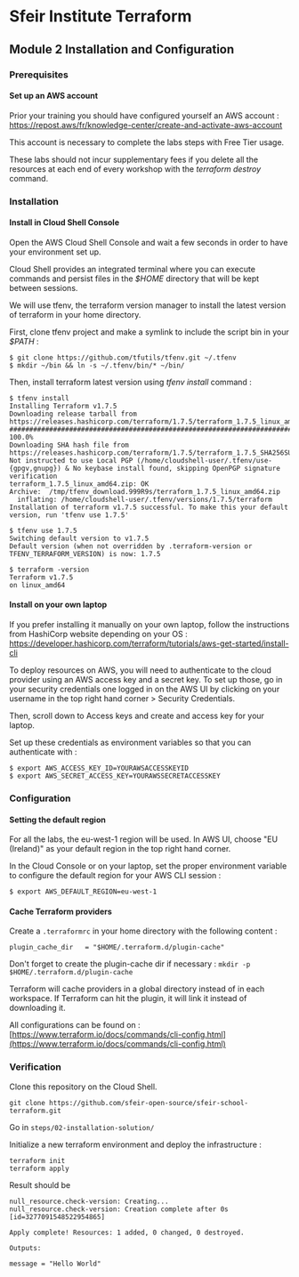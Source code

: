 # Sfeir Institute Terraform

## Module 2 Installation and Configuration

### Prerequisites

#### Set up an AWS account

Prior your training you should have configured yourself an AWS account : https://repost.aws/fr/knowledge-center/create-and-activate-aws-account

This account is necessary to complete the labs steps with Free Tier usage. 

These labs should not incur supplementary fees if you delete all the resources at each end of every workshop with the *terraform destroy* command. 

### Installation

#### Install in Cloud Shell Console

Open the AWS Cloud Shell Console and wait a few seconds in order to have your environment set up. 

Cloud Shell provides an integrated terminal where you can execute commands and persist files in the *$HOME* directory that will be kept between sessions.

We will use tfenv, the terraform version manager to install the latest version of terraform in your home directory.

First, clone tfenv project and make a symlink to include the script bin in your *$PATH* :

```shell
$ git clone https://github.com/tfutils/tfenv.git ~/.tfenv
$ mkdir ~/bin && ln -s ~/.tfenv/bin/* ~/bin/
```

Then, install terraform latest version using *tfenv install* command :

```shell
$ tfenv install
Installing Terraform v1.7.5
Downloading release tarball from https://releases.hashicorp.com/terraform/1.7.5/terraform_1.7.5_linux_amd64.zip
############################################################################################################################################################################################ 100.0%
Downloading SHA hash file from https://releases.hashicorp.com/terraform/1.7.5/terraform_1.7.5_SHA256SUMS
Not instructed to use Local PGP (/home/cloudshell-user/.tfenv/use-{gpgv,gnupg}) & No keybase install found, skipping OpenPGP signature verification
terraform_1.7.5_linux_amd64.zip: OK
Archive:  /tmp/tfenv_download.999R9s/terraform_1.7.5_linux_amd64.zip
  inflating: /home/cloudshell-user/.tfenv/versions/1.7.5/terraform  
Installation of terraform v1.7.5 successful. To make this your default version, run 'tfenv use 1.7.5'

$ tfenv use 1.7.5
Switching default version to v1.7.5
Default version (when not overridden by .terraform-version or TFENV_TERRAFORM_VERSION) is now: 1.7.5

$ terraform -version
Terraform v1.7.5
on linux_amd64
```

#### Install on your own laptop

If you prefer installing it manually on your own laptop, follow the instructions from HashiCorp website depending on your OS : https://developer.hashicorp.com/terraform/tutorials/aws-get-started/install-cli

To deploy resources on AWS, you will need to authenticate to the cloud provider using an AWS access key and a secret key. To set up those, go in your security credentials one logged in on the AWS UI by clicking on your username in the top right hand corner > Security Credentials.

Then, scroll down to Access keys and create and access key for your laptop. 

Set up these credentials as environment variables so that you can authenticate with :

```shell
$ export AWS_ACCESS_KEY_ID=YOURAWSACCESSKEYID
$ export AWS_SECRET_ACCESS_KEY=YOURAWSSECRETACCESSKEY
```

### Configuration 

#### Setting the default region

For all the labs, the eu-west-1 region will be used. In AWS UI, choose  "EU (Ireland)" as your default region in the top right hand corner.

In the Cloud Console or on your laptop, set the proper environment variable to configure the default region for your AWS CLI session :

```shell
$ export AWS_DEFAULT_REGION=eu-west-1
```

#### Cache Terraform providers

Create a `.terraformrc` in your home directory with the following content :

```text
plugin_cache_dir   = "$HOME/.terraform.d/plugin-cache"
```

Don't forget to create the plugin-cache dir if necessary : `mkdir -p $HOME/.terraform.d/plugin-cache`

Terraform will cache providers in a global directory instead of in each workspace.
If Terraform can hit the plugin, it will link it instead of downloading it.

All configurations can be found on : [https://www.terraform.io/docs/commands/cli-config.html](https://www.terraform.io/docs/commands/cli-config.html)

### Verification

Clone this repository on the Cloud Shell.
```shell
git clone https://github.com/sfeir-open-source/sfeir-school-terraform.git
```

Go in `steps/02-installation-solution/`

Initialize a new terraform environment and deploy the infrastructure :

```shell
terraform init
terraform apply
```

Result should be

```text
null_resource.check-version: Creating...
null_resource.check-version: Creation complete after 0s [id=3277091548522954865]

Apply complete! Resources: 1 added, 0 changed, 0 destroyed.

Outputs:

message = "Hello World"
```
